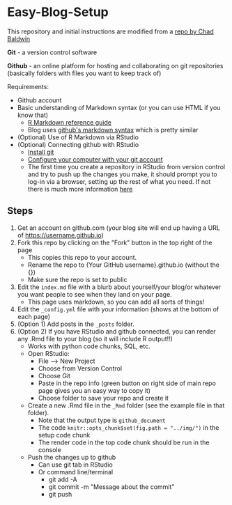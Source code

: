 # Easy-Blog-Setup

This repository and initial instructions are modified from a [repo by Chad Baldwin](https://chadbaldwin.net/2021/03/14/how-to-build-a-sql-blog.html)

**Git** - a version control software  

**Github** - an online platform for hosting and collaborating on git repositories (basically folders with files you want to keep track of)

Requirements:
- Github account
- Basic understanding of Markdown syntax (or you can use HTML if you know that)
    - [R Markdown reference guide](https://www.rstudio.com/wp-content/uploads/2015/03/rmarkdown-reference.pdf?_ga=2.243129861.649238065.1666362515-276851843.1648675901)
    - Blog uses [github's markdown syntax](https://github.com/adam-p/markdown-here/wiki/Markdown-Cheatsheet) which is pretty similar
- (Optional) Use of R Markdown via RStudio
- (Optional) Connecting github with RStudio
    - [Install git](https://happygitwithr.com/install-git.html)
    - [Configure your computer with your git account](https://happygitwithr.com/hello-git.html)
    - The first time you create a repository in RStudio from version control and try to push up the changes you make, it should prompt you to log-in via a browser, setting up the rest of what you need.  If not there is much more information [here](https://happygitwithr.com/rstudio-git-github.html)


## Steps

1. Get an account on github.com (your blog site will end up having a URL of https://username.github.io)
2. Fork this repo by clicking on the "Fork" button in the top right of the page
    + This copies this repo to your account.
    + Rename the repo to {Your GitHub username}.github.io (without the {})
    + Make sure the repo is set to public
3. Edit the `index.md` file with a blurb about yourself/your blog/or whatever you want people to see when they land on your page.
    + This page uses markdown, so you can add all sorts of things!
4. Edit the `_config.yml` file with your information (shows at the bottom of each page)
5. (Option 1) Add posts in the `_posts` folder.
6. (Option 2) If you have RStudio and github connected, you can render any .Rmd file to your blog (so it will include R output!!)
    + Works with python code chunks, SQL, etc.
    + Open RStudio: 
        - File --> New Project 
        - Choose from Version Control
        - Choose Git
        - Paste in the repo info (green button on right side of main repo page gives you an easy way to copy it)
        - Choose folder to save your repo and create it
    + Create a new .Rmd file in the `_Rmd` folder (see the example file in that folder).
        + Note that the output type is `github_document`
        + The code `knitr::opts_chunk$set(fig.path = "../img/")` in the setup code chunk
        + The render code in the top code chunk should be run in the console
    + Push the changes up to github
        + Can use git tab in RStudio
        + Or command line/terminal  
             + git add -A
             + git commit -m "Message about the commit"
             + git push
